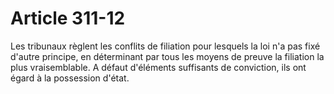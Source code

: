 # Article 311-12

Les tribunaux règlent les conflits de filiation pour lesquels la loi n'a pas fixé d'autre principe, en déterminant par tous les moyens de preuve la filiation la plus vraisemblable.   A défaut d'éléments suffisants de conviction, ils ont égard à la possession d'état.